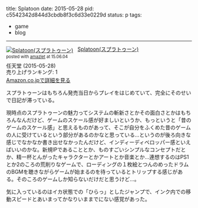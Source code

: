 title: Splatoon
date: 2015-05-28
pid: c5542342d844d3cbdb8f3c6d33e0229d
status: p
tags:
- game
- blog
---

<div class="amazlet-box" style="margin-bottom:0px;"><div class="amazlet-image" style="float:left;margin:0px 12px 1px 0px;"><a href="http://www.amazon.co.jp/exec/obidos/ASIN/B00VDVY1C8/dotimpact-22/ref=nosim/" name="amazletlink" target="_blank"><img src="http://ecx.images-amazon.com/images/I/61uv9ElrM1L._SL160_.jpg" alt="Splatoon(スプラトゥーン)" style="border: none;" /></a></div><div class="amazlet-info" style="line-height:120%; margin-bottom: 10px"><div class="amazlet-name" style="margin-bottom:10px;line-height:120%"><a href="http://www.amazon.co.jp/exec/obidos/ASIN/B00VDVY1C8/dotimpact-22/ref=nosim/" name="amazletlink" target="_blank">Splatoon(スプラトゥーン)</a><div class="amazlet-powered-date" style="font-size:80%;margin-top:5px;line-height:120%">posted with <a href="http://www.amazlet.com/" title="amazlet" target="_blank">amazlet</a> at 15.06.04</div></div><div class="amazlet-detail">任天堂 (2015-05-28)<br />売り上げランキング: 1<br /></div><div class="amazlet-sub-info" style="float: left;"><div class="amazlet-link" style="margin-top: 5px"><a href="http://www.amazon.co.jp/exec/obidos/ASIN/B00VDVY1C8/dotimpact-22/ref=nosim/" name="amazletlink" target="_blank">Amazon.co.jpで詳細を見る</a></div></div></div><div class="amazlet-footer" style="clear: left"></div></div>

スプラトゥーンはもちろん発売当日からプレイをはじめていて、完全にそのせいで日記が滞っている。

現時点のスプラトゥーンの魅力ってシステムの斬新さとかその面白さとかはもちろんなんだけど、ゲームのスケール感が好ましいというか、もっというと「昔のゲームのスケール感」と思えるものがあって、そこが自分をふくめた昔のゲームの人に受けているという部分があるのかなと思っている…というのが後ろ向きな感じでなかなか書き出せなかったんだけど、インディーディベロッパー感といえばいいのかな。新規IPであることとか、ものすごいシンプルなコンセプトだとか、精一杯とんがったキャラクターとかアートとか音楽とか…連想するのはPS1とか2のころの荒削りなゲームで、ローディングの１枚絵とつんのめったドラムのBGMを聴きながらゲームが始まるのを待っているとトリップする感じがある。そのころのゲームしか知らないだけだと思うけど…。

気に入っているのはイカ状態での「ひらっ」としたジャンプで、インク内での移動スピードとあいまってかなりいままでにない感覚があった。
